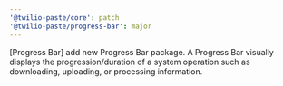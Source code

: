 ```yaml
---
'@twilio-paste/core': patch
'@twilio-paste/progress-bar': major
---
```


[Progress Bar] add new Progress Bar package. A Progress Bar visually displays the progression/duration of a system operation such as downloading, uploading, or processing information.

